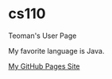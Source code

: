 # cs110

Teoman's User Page

My favorite language is Java.

[My GitHub Pages Site](https://teopotter64.github.io/cs110/)
